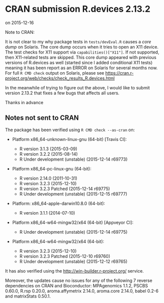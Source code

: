 # CRAN submission R.devices 2.13.2
on 2015-12-16

Note to CRAN:

It is not clear to my why package tests in `tests/devEval.R`
causes a _core dump_ on Solaris.  The core dump occurs when it tries
to open an X11 device.  The test checks for X11 support via
`capabilities()["X11"]`.  If not supported, then X11-related tests are
skipped.  This core dump appeared with previous versions of R.devices
as well (started since I added conditional X11 tests) meaning it has
been report as an ERROR on Solaris for several months now.  For full
`R CMD check` output on Solaris, please see
https://cran.r-project.org/web/checks/check_results_R.devices.html

In the meanwhile of trying to figure out the above, I would like to
submit version 2.13.2 that fixes a few bugs that affects all users.

Thanks in advance


## Notes not sent to CRAN
The package has been verified using `R CMD check --as-cran` on:

* Platform x86_64-unknown-linux-gnu (64-bit) [Travis CI]:
  - R version 3.1.3 (2015-03-09)
  - R version 3.2.2 (2015-08-14)
  - R Under development (unstable) (2015-12-14 r69773)
  
* Platform x86_64-pc-linux-gnu (64-bit):
  - R version 2.14.0 (2011-10-31)
  - R version 3.2.3 (2015-12-10)
  - R version 3.2.3 Patched (2015-12-14 r69775)
  - R Under development (unstable) (2015-12-15 r69777)

* Platform: x86_64-apple-darwin10.8.0 (64-bit):
  - R version 3.1.1 (2014-07-10)

* Platform x86_64-w64-mingw32/x64 (64-bit) [Appveyor CI]:
  - R Under development (unstable) (2015-12-14 r69775)

* Platform x86_64-w64-mingw32/x64 (64-bit):
  - R version 3.2.3 (2015-12-10)
  - R version 3.2.3 Patched (2015-12-10 r69760)
  - R Under development (unstable) (2015-12-12 r69765)

It has also verified using the <http://win-builder.r-project.org/> service.

Moreover, the updates cause no issues for any of the following 7
reverse dependencies on CRAN and Bioconductor: MPAgenomics 1.1.2,
PSCBS 0.60.0, R.rsp 0.20.0, aroma.affymetrix 2.14.0,
aroma.core 2.14.0, babel 0.2-6 and matrixStats 0.50.1.
